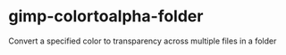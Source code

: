 gimp-colortoalpha-folder
========================

Convert a specified color to transparency across multiple files in a folder